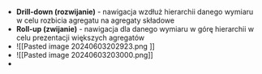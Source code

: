 - **Drill-down (rozwijanie)** - nawigacja wzdłuż hierarchii danego wymiaru w celu rozbicia agregatu na agregaty składowe
- **Roll-up (zwijanie)** - nawigacja dla danego wymiaru w górę hierarchii w celu prezentacji większych agregatów
- ![[Pasted image 20240603202923.png ]]
- ![[Pasted image 20240603203000.png]]
-